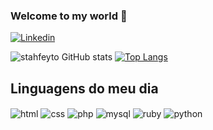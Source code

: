 ### Welcome to my world 🤖

[![Linkedin](https://img.shields.io/badge/LinkedIn-0077B5?style=for-the-badge&logo=linkedin&logoColor=white)](https://www.linkedin.com/in/helder-valente-408a88248/)

![stahfeyto GitHub stats](https://github-readme-stats.vercel.app/api?username=stahfeyto&show_icons=true&theme=transparent)
[![Top Langs](https://github-readme-stats.vercel.app/api/top-langs/?username=anuraghazra&layout=donut)](https://github.com/anuraghazra/github-readme-stats)

## Linguagens do meu dia

<div style="display: inline-block">
    <img align="center" alt="html" src="https://img.shields.io/badge/HTML5-E34F26?style=for-the-badge&logo=html5&logoColor=white" />
    <img align="center" alt="css" src="https://img.shields.io/badge/CSS3-1572B6?style=for-the-badge&logo=css3&logoColor=white" />
    <img align="center" alt="php" src="https://img.shields.io/badge/PHP-777BB4?style=for-the-badge&logo=php&logoColor=white" />
    <img align="center" alt="mysql" src="https://img.shields.io/badge/MySQL-00000F?style=for-the-badge&logo=mysql&logoColor=white" />
    <img align="center" alt="ruby" src="https://img.shields.io/badge/Ruby-CC342D?style=for-the-badge&logo=ruby&logoColor=white" />
    <img align="center" alt="python" src="https://img.shields.io/badge/Python-14354C?style=for-the-badge&logo=python&logoColor=white" />
</div>
